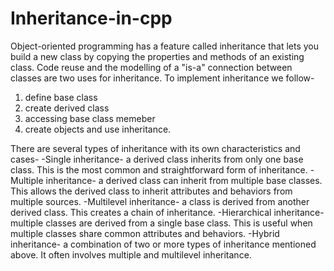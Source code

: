 # Inheritance-in-cpp
Object-oriented programming has a feature called inheritance that lets you build a new class by copying the properties and methods of an existing class. Code reuse and the modelling of a "is-a" connection between classes are two uses for inheritance. To implement inheritance we follow-
1. define base class
2. create derived class
3. accessing base class memeber
4. create objects and use inheritance.

There are several types of inheritance with its own characteristics and cases-
-Single inheritance- a derived class inherits from only one base class. This is the most common and straightforward form of inheritance.
-Multiple inheritance- a derived class can inherit from multiple base classes. This allows the derived class to inherit attributes and behaviors from multiple sources.
-Multilevel inheritance- a class is derived from another derived class. This creates a chain of inheritance.
-Hierarchical inheritance- multiple classes are derived from a single base class. This is useful when multiple classes share common attributes and behaviors.
-Hybrid inheritance- a combination of two or more types of inheritance mentioned above. It often involves multiple and multilevel inheritance.

